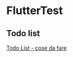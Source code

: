 # FlutterTest
## Todo list
[Todo List - cose da fare](https://github.com/rberto4/Tesi-FitnessApp-flutter/issues/2)
